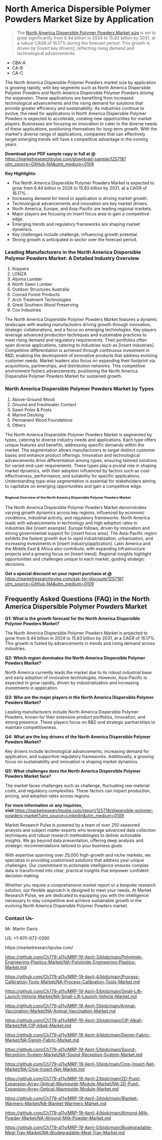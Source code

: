 <h1>North America Dispersible Polymer Powders Market&nbsp;Size by Application</h1><blockquote><p>The <a href="https://marketresearchpulse.com/download-sample/125718?utm_source=GitHub-NA&amp;utm_medium=0109">North America Dispersible Polymer Powders Market size</a> is set to grow significantly from 6.44 billion in 2024 to 15.83 billion by 2031, at a robust CAGR of 16.17% during the forecast period. This growth is driven by [insert key drivers], reflecting rising demand and technological advancements.</p></blockquote><ul><li>CBA-A<li> CA-B<li> CA-C</li></ul><p>The North America Dispersible Polymer Powders market size by application is growing rapidly, with key segments such as North America Dispersible Polymer Powders and North America Dispersible Polymer Powders driving the expansion. These applications are benefiting from increased technological advancements and the rising demand for solutions that provide greater efficiency and sustainability. As industries continue to evolve, the need for applications in North America Dispersible Polymer Powders is expected to accelerate, creating new opportunities for market players. Businesses are focusing on innovation to cater to the diverse needs of these applications, positioning themselves for long-term growth. With the market's diverse range of applications, companies that can effectively target emerging trends will have a competitive advantage in the coming years.</p><p><strong>Download your PDF sample copy in full at @ </strong><a href="https://marketresearchpulse.com/download-sample/125718?utm_source=GitHub-NA&amp;utm_medium=0109">https://marketresearchpulse.com/download-sample/125718?utm_source=GitHub-NA&amp;utm_medium=0109</a></p><p><strong>Key Highlights: </strong></p><ul><li>The North America Dispersible Polymer Powders Market is expected to grow from 6.44 billion in 2024 to 15.83 billion by 2031, at a CAGR of 16.17%.</li><li>Increasing demand for trend or application is driving market growth.</li><li>Technological advancements and innovation are key market drivers.</li><li>North America, Europe, and Asia-Pacific are leading regional markets.</li><li>Major players are focusing on insert focus area to gain a competitive edge.</li><li>Emerging trends and regulatory frameworks are shaping market dynamics.</li><li>Key challenges include challenge, influencing growth potential.</li><li>Strong growth is anticipated in sector over the forecast period.</li></ul><h3>Leading Manufacturers in the North America Dispersible Polymer Powders Market: A Detailed Industry Overview</h3><ol><li>Koppers</li><li>LONZA</li><li>Aljoma Lumber</li><li>North Sawn Lumber</li><li>Outdoor Structures Australia</li><li>Conrad Forest Products</li><li>Arch Treatment Technologies</li><li>Great Southern Wood Preserving</li><li>Cox Industries</li></ol><div class="flex max-w-full flex-col flex-grow"><div class="min-h-8 text-message flex w-full flex-col items-end gap-2 whitespace-normal break-words [.text-message+&amp;]:mt-5" dir="auto" data-message-author-role="assistant" data-message-id="fd8432e4-4910-450d-b182-61b7bfb0a01f" data-message-model-slug="gpt-4o"><div class="flex w-full flex-col gap-1 empty:hidden first:pt-[3px]"><div class="markdown prose w-full break-words dark:prose-invert light"><p>The North America Dispersible Polymer Powders Market features a dynamic landscape with leading manufacturers driving growth through innovation, strategic collaborations, and a focus on emerging technologies. Key players leverage advanced production techniques and sustainable practices to meet rising demand and regulatory requirements. Their portfolios often span diverse applications, catering to industries such as [insert industries]. Competitive differentiation is achieved through continuous investment in R&amp;D, enabling the development of innovative products that address evolving customer needs. Market leaders also focus on expanding their footprint via acquisitions, partnerships, and distribution networks. This competitive environment fosters advancements, positioning the North America Dispersible Polymer Powders Market for sustained growth.</p></div></div></div></div><h3>North America Dispersible Polymer Powders Market by Types</h3><ol><li>Above-Ground Wood<li> Ground and Freshwater Contact<li> Sawn Poles & Posts<li> Marine Decking<li> Permanent Wood Foundations<li> Others</li></ol><div class="flex max-w-full flex-col flex-grow"><div class="min-h-8 text-message flex w-full flex-col items-end gap-2 whitespace-normal break-words [.text-message+&amp;]:mt-5" dir="auto" data-message-author-role="assistant" data-message-id="084470be-0bb7-4664-bddf-5156b4f41249" data-message-model-slug="gpt-4o-mini"><div class="flex w-full flex-col gap-1 empty:hidden first:pt-[3px]"><div class="markdown prose w-full break-words dark:prose-invert light"><p>The North America Dispersible Polymer Powders Market is segmented by types, catering to diverse industry needs and applications. Each type offers unique features and benefits, addressing specific demands within the market. The segmentation allows manufacturers to target distinct customer bases and enhance product offerings. Innovation and technological advancements drive differentiation among types, ensuring tailored solutions for varied end-user requirements. These types play a pivotal role in shaping market dynamics, with their adoption influenced by factors such as cost-effectiveness, performance, and suitability for specific applications. Understanding type-wise segmentation is essential for stakeholders aiming to capitalize on emerging opportunities and gain a competitive edge.</p></div></div></div></div><h3><span style="font-size: 11px;">Regional Overview of the North America Dispersible Polymer Powders Market</span></h3><div class="flex max-w-full flex-col flex-grow"><div class="min-h-8 text-message flex w-full flex-col items-end gap-2 whitespace-normal break-words [.text-message+&amp;]:mt-5" dir="auto" data-message-author-role="assistant" data-message-id="e9038762-ce64-4e30-91c9-9bd413514231" data-message-model-slug="gpt-4o-mini"><div class="flex w-full flex-col gap-1 empty:hidden first:pt-[3px]"><div class="markdown prose w-full break-words dark:prose-invert light"><p>The North America Dispersible Polymer Powders Market demonstrates varying growth dynamics across key regions, influenced by economic conditions, industrial activity, and regulatory frameworks. North America leads with advancements in technology and high adoption rates in industries like [insert example]. Europe follows, driven by innovation and strong governmental support for [insert focus area]. The Asia-Pacific region exhibits the fastest growth due to rapid industrialization, urbanization, and increasing investments in [insert industry/application]. Latin America and the Middle East &amp; Africa also contribute, with expanding infrastructure projects and a growing focus on [insert trend]. Regional insights highlight opportunities and challenges unique to each market, guiding strategic decisions.</p></div></div></div></div><p><strong>Get a special discount on your report purchase at @ </strong><a href="https://marketresearchpulse.com/ask-for-discount/125718?utm_source=GitHub-NA&amp;utm_medium=0109">https://marketresearchpulse.com/ask-for-discount/125718?utm_source=GitHub-NA&amp;utm_medium=0109</a></p><h2>Frequently Asked Questions (FAQ) in the North America Dispersible Polymer Powders Market</h2><p><strong>Q1: What is the growth forecast for the North America Dispersible Polymer Powders Market?</strong></p><p>The North America Dispersible Polymer Powders Market is projected to grow from 6.44 billion in 2024 to 15.83 billion by 2031, at a CAGR of 16.17%. This growth is fueled by advancements in trends and rising demand across industries.</p><p><strong>Q2: Which region dominates the North America Dispersible Polymer Powders Market?</strong></p><p>North America currently leads the market due to its robust industrial base and early adoption of innovative technologies. However, Asia-Pacific is expected to grow rapidly, driven by industrialization and increasing investments in application.</p><p><strong>Q3: Who are the major players in the North America Dispersible Polymer Powders Market?</strong></p><p>Leading manufacturers include North America Dispersible Polymer Powders, known for their extensive product portfolios, innovation, and strong presence. These players focus on R&amp;D and strategic partnerships to maintain competitiveness.</p><p><strong>Q4: What are the key drivers of the North America Dispersible Polymer Powders Market?</strong></p><p>Key drivers include technological advancements, increasing demand for application, and supportive regulatory frameworks. Additionally, a growing focus on sustainability and innovation is shaping market dynamics.</p><p><strong>Q5: What challenges does the North America Dispersible Polymer Powders Market face?</strong></p><p>The market faces challenges such as challenge, fluctuating raw material costs, and regulatory complexities. These factors can impact production, pricing, and adoption rates across regions.</p><p><strong>For more information or any inquiries, visit&nbsp;</strong><a href="https://marketresearchpulse.com/report/125718/dispersible-polymer-powders-market?utm_source=Linkedin&utm_medium=0109">https://marketresearchpulse.com/report/125718/dispersible-polymer-powders-market?utm_source=Linkedin&utm_medium=0109</a></p><p>Market Research Pulse is powered by a team of over 250 seasoned analysts and subject matter experts who leverage advanced data collection techniques and robust research methodologies to deliver actionable insights. We go beyond data presentation, offering deep analysis and strategic recommendations tailored to your business goals.</p><p>With expertise spanning over 25,000 high-growth and niche markets, we specialize in providing customized solutions that address your unique challenges. Our commitment to actionable intelligence ensures complex data is transformed into clear, practical insights that empower confident decision-making.</p><p>Whether you require a comprehensive market report or a bespoke research solution, our flexible approach is designed to meet your needs. At Market Research Pulse, we are dedicated to equipping you with the intelligence necessary to stay competitive and achieve sustainable growth in the evolving North America Dispersible Polymer Powders market.</p><h3><strong>Contact Us-</strong></h3><p>Mr. Martin Davis</p><p>US: +1-970-672-0390</p><p>https://marketresearchpulse.com/</p><p><a href="https://github.com/Ch779-a11y/MRP-19-April-3/blob/main/Polyimide-Engineering-Plastics-Market/NA-Polyimide-Engineering-Plastics-Market.md">https://github.com/Ch779-a11y/MRP-19-April-3/blob/main/Polyimide-Engineering-Plastics-Market/NA-Polyimide-Engineering-Plastics-Market.md</a></p><p><a href="https://github.com/Ch779-a11y/MRP-19-April-4/blob/main/Process-Calibration-Tools-Market/NA-Process-Calibration-Tools-Market.md">https://github.com/Ch779-a11y/MRP-19-April-4/blob/main/Process-Calibration-Tools-Market/NA-Process-Calibration-Tools-Market.md</a></p><p><a href="https://github.com/Ch779-a11y/MRP-19-April-5/blob/main/Small-Lift-Launch-Vehicle-Market/NA-Small-Lift-Launch-Vehicle-Market.md">https://github.com/Ch779-a11y/MRP-19-April-5/blob/main/Small-Lift-Launch-Vehicle-Market/NA-Small-Lift-Launch-Vehicle-Market.md</a></p><p><a href="https://github.com/Ch779-a11y/MRP-19-April-1/blob/main/Animal-Vaccination-Market/NA-Animal-Vaccination-Market.md">https://github.com/Ch779-a11y/MRP-19-April-1/blob/main/Animal-Vaccination-Market/NA-Animal-Vaccination-Market.md</a></p><p><a href="https://github.com/Ch779-a11y/MRP-19-April-3/blob/main/CIP-Alkali-Market/NA-CIP-Alkali-Market.md">https://github.com/Ch779-a11y/MRP-19-April-3/blob/main/CIP-Alkali-Market/NA-CIP-Alkali-Market.md</a></p><p><a href="https://github.com/Ch779-a11y/MRP-19-April-4/blob/main/Denim-Fabric-Market/NA-Denim-Fabric-Market.md">https://github.com/Ch779-a11y/MRP-19-April-4/blob/main/Denim-Fabric-Market/NA-Denim-Fabric-Market.md</a></p><p><a href="https://github.com/Ch779-a11y/MRP-19-April-5/blob/main/Sound-Reception-System-Market/NA-Sound-Reception-System-Market.md">https://github.com/Ch779-a11y/MRP-19-April-5/blob/main/Sound-Reception-System-Market/NA-Sound-Reception-System-Market.md</a></p><p><a href="https://github.com/Ch779-a11y/MRP-19-April-1/blob/main/Crop-Insect-Net-Market/NA-Crop-Insect-Net-Market.md">https://github.com/Ch779-a11y/MRP-19-April-1/blob/main/Crop-Insect-Net-Market/NA-Crop-Insect-Net-Market.md</a></p><p><a href="https://github.com/Ch779-a11y/MRP-19-April-2/blob/main/2D-Pupil-Expansion-Array-Optical-Waveguide-Module-Market/NA-2D-Pupil-Expansion-Array-Optical-Waveguide-Module-Market.md">https://github.com/Ch779-a11y/MRP-19-April-2/blob/main/2D-Pupil-Expansion-Array-Optical-Waveguide-Module-Market/NA-2D-Pupil-Expansion-Array-Optical-Waveguide-Module-Market.md</a></p><p><a href="https://github.com/Ch779-a11y/MRP-19-April-3/blob/main/Blanket-Warmers-Market/NA-Blanket-Warmers-Market.md">https://github.com/Ch779-a11y/MRP-19-April-3/blob/main/Blanket-Warmers-Market/NA-Blanket-Warmers-Market.md</a></p><p><a href="https://github.com/Ch779-a11y/MRP-19-April-4/blob/main/Almond-Milk-Powder-Market/NA-Almond-Milk-Powder-Market.md">https://github.com/Ch779-a11y/MRP-19-April-4/blob/main/Almond-Milk-Powder-Market/NA-Almond-Milk-Powder-Market.md</a></p><p><a href="https://github.com/Ch779-a11y/MRP-19-April-5/blob/main/Biodegradable-Meal-Tray-Market/NA-Biodegradable-Meal-Tray-Market.md">https://github.com/Ch779-a11y/MRP-19-April-5/blob/main/Biodegradable-Meal-Tray-Market/NA-Biodegradable-Meal-Tray-Market.md</a></p>
